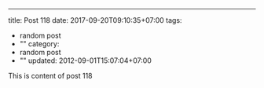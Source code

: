 ---
title: Post 118
date: 2017-09-20T09:10:35+07:00
tags:
  - random post
  - ""
category:
  - random post
  - ""
updated: 2012-09-01T15:07:04+07:00

This is content of post 118